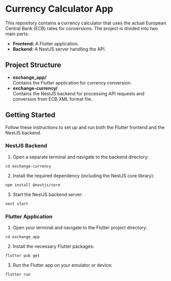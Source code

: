 # Currency Calculator App

This repository contains a currency calculator that uses the actual European Central Bank (ECB) rates for conversions. The project is divided into two main parts:

- **Frontend:** A Flutter application.
- **Backend:** A NestJS server handling the API.

## Project Structure

- **exchange_app/**  
  Contains the Flutter application for currency conversion.
- **exchange-currency/**  
  Contains the NestJS backend for processing API requests and conversion from ECB XML format file.

## Getting Started

Follow these instructions to set up and run both the Flutter frontend and the NestJS backend.

### NestJS Backend

1. Open a separate terminal and navigate to the backend directory:

`cd exchange-currency`

2. Install the required dependency (including the NestJS core library):

`npm install @nestjs/core`

3. Start the NestJS backend server:

`nest start`

### Flutter Application

1. Open your terminal and navigate to the Flutter project directory:

`cd exchange_app`

2. Install the necessary Flutter packages:

`flutter pub get`

3. Run the Flutter app on your emulator or device:

`flutter run`  

